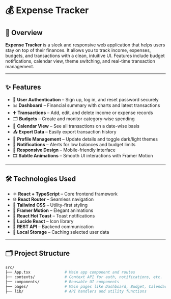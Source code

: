 # 💰 Expense Tracker

## 🧾 Overview  
**Expense Tracker** is a sleek and responsive web application that helps users stay on top of their finances. It allows you to track income, expenses, budgets, and transactions with a clean, intuitive UI. Features include budget notifications, calendar view, theme switching, and real-time transaction management.

---

## ✨ Features
- 🔐 **User Authentication** – Sign up, log in, and reset password securely
- 📊 **Dashboard** – Financial summary with charts and latest transactions
- ➕ **Transactions** – Add, edit, and delete income or expense records
- 🗂️ **Budgets** – Create and monitor category-wise spending
- 📅 **Calendar View** – See all transactions on a date-wise basis
- 📤 **Export Data** – Easily export transaction history
- 👤 **Profile Management** – Update details and toggle dark/light themes
- 🔔 **Notifications** – Alerts for low balances and budget limits
- 📱 **Responsive Design** – Mobile-friendly interface
- 🎞️ **Subtle Animations** – Smooth UI interactions with Framer Motion

---

## 🛠️ Technologies Used
- ⚛️ **React + TypeScript** – Core frontend framework
- 🌐 **React Router** – Seamless navigation
- 🎨 **Tailwind CSS** – Utility-first styling
- 💫 **Framer Motion** – Elegant animations
- 🔔 **React Hot Toast** – Toast notifications
- 🎯 **Lucide React** – Icon library
- 🔗 **REST API** – Backend communication
- 💾 **Local Storage** – Caching selected user data

---

## 🗂️ Project Structure
```bash
src/
├── App.tsx               # Main app component and routes
├── contexts/             # Context API for auth, notifications, etc.
├── components/           # Reusable UI components
├── pages/                # Main pages like Dashboard, Budget, Calendar
├── lib/                  # API handlers and utility functions

